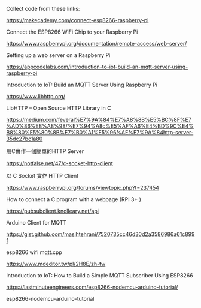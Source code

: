 Collect code from these links:

https://makecademy.com/connect-esp8266-raspberry-pi

Connect the ESP8266 WiFi Chip to your Raspberry Pi

https://www.raspberrypi.org/documentation/remote-access/web-server/

Setting up a web server on a Raspberry Pi

https://appcodelabs.com/introduction-to-iot-build-an-mqtt-server-using-raspberry-pi

Introduction to IoT: Build an MQTT Server Using Raspberry Pi

https://www.libhttp.org/

LibHTTP – Open Source HTTP Library in C

https://medium.com/feveral%E7%9A%84%E7%A8%8B%E5%BC%8F%E7%AD%86%E8%A8%98/%E7%94%A8c%E5%AF%A6%E4%BD%9C%E4%B8%80%E5%80%8B%E7%B0%A1%E5%96%AE%E7%9A%84http-server-35dc27bc1a80

用C實作一個簡單的HTTP Server

https://notfalse.net/47/c-socket-http-client

以 C Socket 實作 HTTP Client

https://www.raspberrypi.org/forums/viewtopic.php?t=237454

How to connect a C program with a webpage (RPI 3+ )

https://pubsubclient.knolleary.net/api

Arduino Client for MQTT

https://gist.github.com/masihtehrani/7520735cc46d30d2a3586986a61c899f

esp8266 wifi mqtt.cpp

https://www.mdeditor.tw/pl/2H8E/zh-tw

Introduction to IoT: How to Build a Simple MQTT Subscriber Using ESP8266

https://lastminuteengineers.com/esp8266-nodemcu-arduino-tutorial/

esp8266-nodemcu-arduino-tutorial
